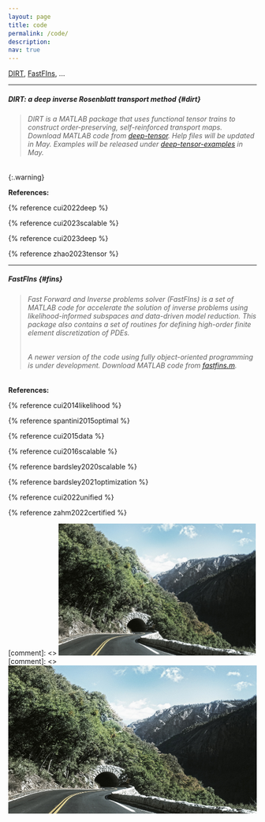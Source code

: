 ```yaml
---
layout: page
title: code
permalink: /code/
description:
nav: true
---
```


[DIRT](#dirt), [FastFIns](#fins), ...

---

##### **DIRT: a deep inverse Rosenblatt transport method** {#dirt}

> ###### DIRT is a MATLAB package that uses functional tensor trains to construct order-preserving, self-reinforced transport maps. Download MATLAB code from [deep-tensor](https://github.com/DeepTransport/deep-tensor). Help files will be updated in May. Examples will be released under [deep-tensor-examples](https://github.com/DeepTransport/deep-tensor-examples) in May.

{:.warning}

**References:**

{% reference cui2022deep %}

{% reference cui2023scalable %}

{% reference cui2023deep %}

{% reference zhao2023tensor %}
 
---

##### **FastFIns** {#fins}

> ###### Fast Forward and Inverse problems solver (FastFIns) is a set of MATLAB code for accelerate the solution of inverse problems using likelihood-informed subspaces and data-driven model reduction. This package also contains a set of routines for defining high-order finite element discretization of PDEs.
>  
> ###### A newer version of the code using fully object-oriented programming is under development. Download MATLAB code from [fastfins.m](https://github.com/fastfins/fastfins.m).

**References:**

{% reference cui2014likelihood %}

{% reference spantini2015optimal %}

{% reference cui2015data %}

{% reference cui2016scalable %}

{% reference bardsley2020scalable %}

{% reference bardsley2021optimization %}

{% reference cui2022unified %}

{% reference zahm2022certified %}

[comment]: <> <img src="/assets/img/1.jpg"  width="400" height="auto">
[comment]: <> <img src="/assets/img/1.jpg"  width="600" height="300">